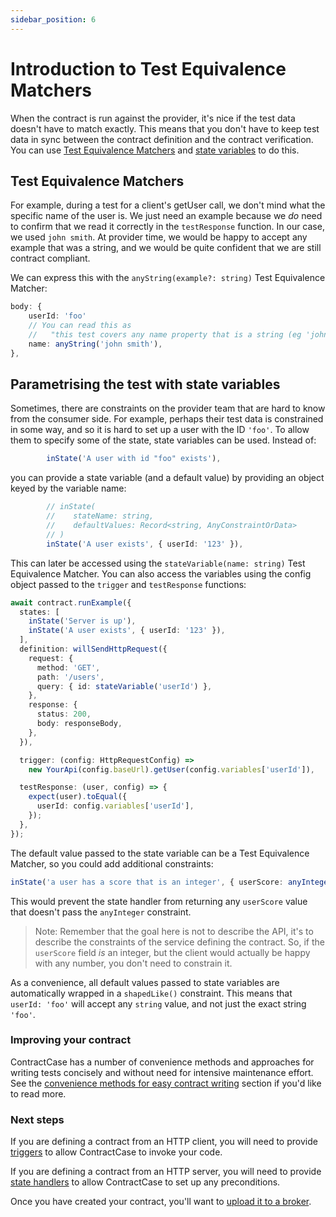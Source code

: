 ```yaml
---
sidebar_position: 6
---
```



# Introduction to Test Equivalence Matchers

When the contract is run against the provider, it's nice if the test data
doesn't have to match exactly. This means that you don't have to keep test data
in sync between the contract definition and the contract verification. You can
use [Test Equivalence Matchers](/docs/reference/matchers) and [state variables](./state-definitions)
to do this.

## Test Equivalence Matchers

For example, during a test for a client's getUser call, we don't mind what the
specific name of the user is. We just need an example because we _do_ need to confirm that
we read it correctly in the `testResponse` function. In our case, we used `john smith`.
At provider time, we would be happy to accept any example that was a string, and
we would be quite confident that we are still contract compliant.

We can express this with the `anyString(example?: string)` Test Equivalence Matcher:

```ts
body: {
    userId: 'foo'
    // You can read this as
    //   "this test covers any name property that is a string (eg 'john smith').
    name: anyString('john smith'),
},
```

## Parametrising the test with state variables

Sometimes, there are constraints on the provider team that are hard to know from
the consumer side. For example, perhaps their test data is constrained in some
way, and so it is hard to set up a user with the ID `'foo'`. To allow them to
specify some of the state, state variables can be used. Instead of:

```ts
        inState('A user with id "foo" exists'),
```

you can provide a state variable (and a default value) by providing an object
keyed by the variable name:

```ts
        // inState(
        //    stateName: string, 
        //    defaultValues: Record<string, AnyConstraintOrData>
        // )
        inState('A user exists', { userId: '123' }),
```

This can later be accessed using the `stateVariable(name: string)` Test
Equivalence Matcher. You can also access the variables using the config object passed
to the `trigger` and `testResponse` functions:

```ts
await contract.runExample({
  states: [
    inState('Server is up'),
    inState('A user exists', { userId: '123' }),
  ],
  definition: willSendHttpRequest({
    request: {
      method: 'GET',
      path: '/users',
      query: { id: stateVariable('userId') },
    },
    response: {
      status: 200,
      body: responseBody,
    },
  }),

  trigger: (config: HttpRequestConfig) =>
    new YourApi(config.baseUrl).getUser(config.variables['userId']),

  testResponse: (user, config) => {
    expect(user).toEqual({
      userId: config.variables['userId'],
    });
  },
});
```

The default value passed to the state variable can be a Test Equivalence Matcher, so you could add additional constraints:

```ts
inState('a user has a score that is an integer', { userScore: anyInteger(10) });
```

This would prevent the state handler from returning any `userScore` value that doesn't pass the `anyInteger` constraint.

> Note: Remember that the goal here is not to describe the API, it's to describe the
> constraints of the service defining the contract. So, if the `userScore` field
> _is_ an integer, but the client would actually be happy with any number, you don't need to constrain it.

As a convenience, all default values passed to state variables are automatically
wrapped in a `shapedLike()` constraint. This means that `userId: 'foo'` will
accept any `string` value, and not just the exact string `'foo'`.


### Improving your contract

ContractCase has a number of convenience methods and approaches for writing tests concisely and without need for intensive maintenance effort.
See the [convenience methods for easy contract writing](/docs/best-practices/convenient-definitions) section if you'd like to read more.

### Next steps

If you are defining a contract from an HTTP client, you will need to provide [triggers](/docs/reference/triggers) to allow ContractCase to invoke your code.

If you are defining a contract from an HTTP server, you will need to provide [state handlers](/docs/reference/state-handlers) to allow ContractCase to set up any preconditions.

Once you have created your contract, you'll want to [upload it to a broker](./brokers).
